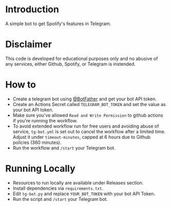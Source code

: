 # Introduction
A simple bot to get Spotify's features in Telegram.

# Disclaimer
This code is developed for educational purposes only and no abusive of any services, either Github, Spotify, or Telegram is instended.

# How to
* Create a telegram bot using [@BotFather](https://t.me/BotFather) and get your bot API token.
* Create an Actions Secret called `TELEGRAM_BOT_TOKEN` and set the value as your bot API token.
* Make sure you've allowed `Read and Write Permission` to github actions if you're running the workflow.
* To avoid extended workflow run for free users and avoiding abuse of service, `tg-bot.yml` is set out to cancel the workflow after a limited time. Adjust it under `timeout-minutes`, capped at 6 hours due to Github policies (360 minutes).
* Run the workflow and `/start` your Telegram bot.

# Running Locally
* Resources to run locally are available under Releases section.
* Install dependencies via `requirements.txt`.
* Edit `tg-bot.py` and replace `YOUR_BOT_TOKEN` with your bot API Token.
* Run the script and `/start` your Telegram bot.
